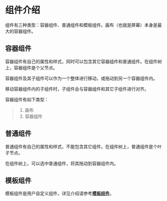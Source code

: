 # 组件介绍

组件有三种类型：容器组件、普通组件和模板组件。画布（也就是屏幕）本身是最大的容器组件。

## **容器组件**

容器组件有自己的属性和样式，同时可以包含其它容器组件和普通组件。在组件树上，容器组件是个父节点。

容器组件及其子组件可以作为一个整体进行移动，或拖动到另一个容器组件内。

移动容器组件内的子组件时，子组件会与容器组件和其它子组件进行对齐。

容器组件有如下类型：

> 1. 画布
> 2. 容器组件

## **普通组件**

普通组件有自己的属性和样式，不能包含其它组件。在组件树上，普通组件是个叶子节点。

在组件树上，可以选中普通组件，将其拖动到容器组件内。

## **模板组件**

模板组件是用户自定义组件，详见介绍请参考[**模板组件**](./composite.md)。
